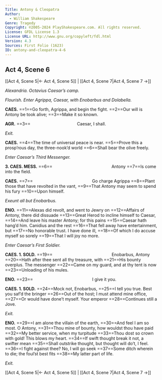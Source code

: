 ```yaml
---
Title: Antony & Cleopatra
Author: 
  - William Shakespeare
Genre: Tragedy
Copyright: ©2005-2024 PlayShakespeare.com. All rights reserved.
License: GFDL License 1.3
License URL: http://www.gnu.org/copyleft/fdl.html
Version: 4.3
Sources: First Folio (1623)
ID: antony-and-cleopatra-4-6
---
```


## Act 4, Scene 6
[[Act 4, Scene 5|← Act 4, Scene 5]] | [[Act 4, Scene 7|Act 4, Scene 7 →]]

*Alexandria. Octavius Caesar’s camp.*

*Flourish. Enter Agrippa, Caesar, with Enobarbus and Dolabella.*

**CAES.**
==1==Go forth, Agrippa, and begin the fight.
==2==Our will is Antony be took alive;
==3==Make it so known.

**AGR.**
==3==           Caesar, I shall.

*Exit.*

**CAES.**
==4==The time of universal peace is near.
==5==Prove this a prosp’rous day, the three-nook’d world
==6==Shall bear the olive freely.

*Enter Caesar’s Third Messenger.*

**3. CAES. MESS.**
==6==              Antony
==7==Is come into the field.

**CAES.**
==7==              Go charge Agrippa
==8==Plant those that have revolted in the vant,
==9==That Antony may seem to spend his fury
==10==Upon himself.

*Exeunt all but Enobarbus.*

**ENO.**
==11==Alexas did revolt, and went to Jewry on
==12==Affairs of Antony, there did dissuade
==13==Great Herod to incline himself to Caesar,
==14==And leave his master Antony; for this pains
==15==Caesar hath hang’d him. Canidius and the rest
==16==That fell away have entertainment, but
==17==No honorable trust. I have done ill,
==18==Of which I do accuse myself so sorely
==19==That I will joy no more.

*Enter Caesar’s First Soldier.*

**CAES. 1. SOLD.**
==19==              Enobarbus, Antony
==20==Hath after thee sent all thy treasure, with
==21==His bounty overplus. The messenger
==22==Came on my guard, and at thy tent is now
==23==Unloading of his mules.

**ENO.**
==23==              I give it you.

**CAES. 1. SOLD.**
==24==Mock not, Enobarbus,
==25==I tell you true. Best you saf’d the bringer
==26==Out of the host; I must attend mine office,
==27==Or would have done’t myself. Your emperor
==28==Continues still a Jove.

*Exit.*

**ENO.**
==29==I am alone the villain of the earth,
==30==And feel I am so most. O Antony,
==31==Thou mine of bounty, how wouldst thou have paid
==32==My better service, when my turpitude
==33==Thou dost so crown with gold! This blows my heart.
==34==If swift thought break it not, a swifter mean
==35==Shall outstrike thought, but thought will do’t, I feel.
==36==I fight against thee? No, I will go seek
==37==Some ditch wherein to die; the foul’st best fits
==38==My latter part of life.

*Exit.*

[[Act 4, Scene 5|← Act 4, Scene 5]] | [[Act 4, Scene 7|Act 4, Scene 7 →]]